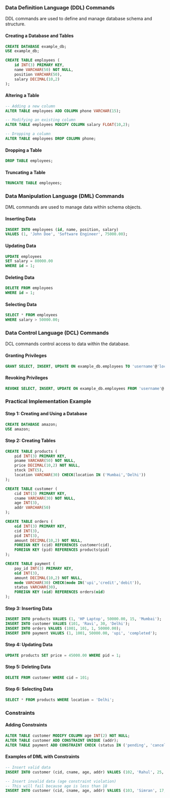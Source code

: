 ### Data Definition Language (DDL) Commands

DDL commands are used to define and manage database schema and structure.

#### Creating a Database and Tables
```sql
CREATE DATABASE example_db;
USE example_db;

CREATE TABLE employees (
    id INT(3) PRIMARY KEY,
    name VARCHAR(50) NOT NULL,
    position VARCHAR(50),
    salary DECIMAL(10,2)
);
```

#### Altering a Table
```sql
-- Adding a new column
ALTER TABLE employees ADD COLUMN phone VARCHAR(15);

-- Modifying an existing column
ALTER TABLE employees MODIFY COLUMN salary FLOAT(10,2);

-- Dropping a column
ALTER TABLE employees DROP COLUMN phone;
```

#### Dropping a Table
```sql
DROP TABLE employees;
```

#### Truncating a Table
```sql
TRUNCATE TABLE employees;
```

### Data Manipulation Language (DML) Commands

DML commands are used to manage data within schema objects.

#### Inserting Data
```sql
INSERT INTO employees (id, name, position, salary)
VALUES (1, 'John Doe', 'Software Engineer', 75000.00);
```

#### Updating Data
```sql
UPDATE employees
SET salary = 80000.00
WHERE id = 1;
```

#### Deleting Data
```sql
DELETE FROM employees
WHERE id = 1;
```

#### Selecting Data
```sql
SELECT * FROM employees
WHERE salary > 50000.00;
```

### Data Control Language (DCL) Commands

DCL commands control access to data within the database.

#### Granting Privileges
```sql
GRANT SELECT, INSERT, UPDATE ON example_db.employees TO 'username'@'localhost';
```

#### Revoking Privileges
```sql
REVOKE SELECT, INSERT, UPDATE ON example_db.employees FROM 'username'@'localhost';
```

### Practical Implementation Example

#### Step 1: Creating and Using a Database
```sql
CREATE DATABASE amazon;
USE amazon;
```

#### Step 2: Creating Tables
```sql
CREATE TABLE products (
    pid INT(3) PRIMARY KEY,
    pname VARCHAR(50) NOT NULL,
    price DECIMAL(10,2) NOT NULL,
    stock INT(5),
    location VARCHAR(30) CHECK(location IN ('Mumbai','Delhi'))
);

CREATE TABLE customer (
    cid INT(3) PRIMARY KEY,
    cname VARCHAR(30) NOT NULL,
    age INT(3),
    addr VARCHAR(50)
);

CREATE TABLE orders (
    oid INT(3) PRIMARY KEY,
    cid INT(3),
    pid INT(3),
    amount DECIMAL(10,2) NOT NULL,
    FOREIGN KEY (cid) REFERENCES customer(cid),
    FOREIGN KEY (pid) REFERENCES products(pid)
);

CREATE TABLE payment (
    pay_id INT(3) PRIMARY KEY,
    oid INT(3),
    amount DECIMAL(10,2) NOT NULL,
    mode VARCHAR(30) CHECK(mode IN('upi','credit','debit')),
    status VARCHAR(30),
    FOREIGN KEY (oid) REFERENCES orders(oid)
);
```

#### Step 3: Inserting Data
```sql
INSERT INTO products VALUES (1, 'HP Laptop', 50000.00, 15, 'Mumbai');
INSERT INTO customer VALUES (101, 'Ravi', 30, 'Delhi');
INSERT INTO orders VALUES (1001, 101, 1, 50000.00);
INSERT INTO payment VALUES (1, 1001, 50000.00, 'upi', 'completed');
```

#### Step 4: Updating Data
```sql
UPDATE products SET price = 45000.00 WHERE pid = 1;
```

#### Step 5: Deleting Data
```sql
DELETE FROM customer WHERE cid = 101;
```

#### Step 6: Selecting Data
```sql
SELECT * FROM products WHERE location = 'Delhi';
```

### Constraints

#### Adding Constraints
```sql
ALTER TABLE customer MODIFY COLUMN age INT(2) NOT NULL;
ALTER TABLE customer ADD CONSTRAINT UNIQUE (addr);
ALTER TABLE payment ADD CONSTRAINT CHECK (status IN ('pending', 'cancelled', 'completed'));
```

#### Examples of DML with Constraints
```sql
-- Insert valid data
INSERT INTO customer (cid, cname, age, addr) VALUES (102, 'Rahul', 25, 'Mumbai');

-- Insert invalid data (age constraint violation)
-- This will fail because age is less than 18
INSERT INTO customer (cid, cname, age, addr) VALUES (103, 'Simran', 17, 'Delhi');
```

